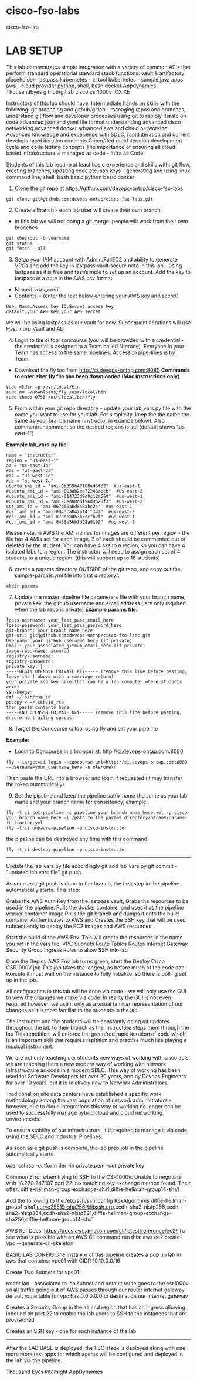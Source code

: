 # cisco-fso-labs
cisco-fso-lab
# LAB SETUP

This lab demonstrates simple integration with a variety of common APIs that perform standard operational standard stack functions:
vault & artifactory placeholder- lastpass
kubernetes - ci tool
kubernetes - sample java apps
aws - cloud provider
python, shell, bash
docker
Appdynamics
ThousandEyes
github/gitlab
cisco csr1000v
IOX XE

Instructors of this lab should have:
Intermediate hands on skills with the following:
git branching and github/gitlab - managing repos and branches, understand git flow and developer processes using git to rapidly iterate on code
advanced json and yaml file format understanding
advanced cisco networking
advanced docker
advanced aws and cloud networking
Advanced knowledge and experience with SDLC, rapid iteration and current develops rapid iteration concepts
Green/Red rapid iteration development cycle and code testing concepts
The importance of ensuring all cloud based infrastructure is managed as code - Infra as Code

Students of this lab require at least basic experience and skills with:
git flow, creating branches, updating code etc.
ssh keys - generating and using
linux command line, shell, bash
basic python
basic docker


1. Clone the git repo at https://github.com/devops-ontap/cisco-fso-labs
```
git clone git@github.com:devops-ontap/cisco-fso-labs.git
```

2. Create a Branch - each lab user will create their own branch
- in this lab we will not doing a git merge. people will work from their own branches
```
git checkout -b yourname
git status
git fetch --all
```

3. Setup your IAM account with Admin/FullEC2 and ability to generate VPCs and add the key in lastpass vault secure note
 In this lab - using lastpass as it is free and fast/simple to set up an account. Add the key to lastpass in a note in the AWS csv format
 - Named: aws_cred
 - Contents = (enter the text below entering your AWS key and secret)
```
User Name,Access key ID,Secret access key
default,your_AWS_Key,your_AWS_secret
```  
we will be using lastpass as our vault for now. Subsequent iterations will use Hashicorp Vault and AD

4. Login to the ci tool concourse (you will be provided with a credential - the credential is assigned to a Team called Nterone).
   Everyone in your Team has access to the same pipelines. Access to pipe-lines is by Team.
- Download the fly too from http://ci.devops-ontap.com:8080
   **Commands to enter after fly file has been downloaded (Mac instructions only)**

```
sudo mkdir -p /usr/local/bin
sudo mv ~/Downloads/fly /usr/local/bin
sudo chmod 0755 /usr/local/bin/fly
```

5. From within your git repo directory - update your lab_vars.py file with the name you want to use for your lab. For simplicity, keep the the name the same as your branch name (instructor in exampe below).  Also comment/uncomment so the desired regions is set (default shows "us-east-1")

**Example lab_vars.py file:** 
```
name = "instructor"
region = "us-east-1"
az = "us-east-1a"
#az = "us-east-2a"
#az = "us-west-1a"
#az = "us-west-2a"
ubuntu_ami_id = "ami-0b359b42108ad6fd2"  #us-east-1
#ubuntu_ami_id = "ami-093ab2ee72248accb"  #us-east-2
#ubuntu_ami_id = "ami-014723d9d9c12a060"  #us-west-1
#ubuntu_ami_id = "ami-0ed08ddf96d9628f3"  #us-west-2
csr_ami_id = "ami-067c66abd840abc24"  #us-east-1
#csr_ami_id = "ami-0d43ca842a14ff342"  #us-east-2
#csr_ami_id = "ami-07dde80b3b3ccfb2f"  #us-west-1
#csr_ami_id = "ami-0453b3bb1d98a0102"  #us-west-2
```
Please note, in AWS the AMI names for images are different per region  - the file has 4 AMIs set for each image.  3 of each should be commented out or deleted by the student.
You can have 4 azs to a region, so you can have 4 isolated labs to a region. The instructor will need to assign each set of 4 students to a unique region.  (this will support up to 16 students)
    

6. create a params directory OUTSIDE of the git repo, and copy out the sample-params.yml file into that directory.\

```mkdir params```
  
7. Update the master pipeline file parameters file with your branch name, private key, the github username and email address ( are only required when the lab repo is private)
**Example params file:**
```
lpass-username: your_last_pass_email_here
lpass-password: your_last_pass_password_here
git-branch: your_branch_name_here 
git-uri: git@github.com:devops-ontap/cisco-fso-labs.git
Username: your_github_username_here (if private)
email: your_associated_github_email_here (if private)
image-repo-name: sconrod
registry-username:
registry-password:
private_key: |
-----BEGIN OPENSSH PRIVATE KEY----- (remove this line before pasting, leave the | above with a carriage return)
your private ssh key here(this can be a lab computer where students work)
ssh-keygen
cat ~/.ssh/rsa_id
pbcopy < ~/.ssh/id_rsa
then paste contents here
-----END OPENSSH PRIVATE KEY----- (remove this line before pasting, ensure no trailing spaces)
```

8. Target the Concourse ci tool using fly and set your pipeline

**Example:**
- Login to Concourse in a browser at: http://ci.devops-ontap.com:8080
```
fly --target=ci login --concourse-url=http://ci.devops-ontap.com:8080 --username=your_username_here -n nterone\n
```
  Then paste the URL into a browser and login if requested (it may transfer the token automatically)


9. Set the pipeline and keep the pipeline suffix name the same as your lab name and your branch name for consistency, example:
```
fly -t ci set-pipeline -c pipeline-your_branch_name_here.yml -p cisco-your_branch_name_here -l /path_to_the params_directory/params/params-instructor.yml
fly -t ci unpause-pipeline -p cisco-instructor
```
the pipeline can be destroyed any time with this command
```
fly -t ci destroy-pipeline -p cisco-instructor
```

----------------------------------------
Update the lab_vars.py file accordingly
git add  lab_vars.py
git commit - "updated lab vars file"
git push

As soon as a git push is done to the branch, the first step in the pipeline
automatically starts. This step:

Grabs the AWS Auth Key from the lastpass vault,
Grabs the resources to be used in the pipeline:
Pulls the docker container and uses it as the pipeline worker container image
Pulls the git branch and dumps it onto the build container
Authenticates to AWS and Creates the SSH key that will be used subsequently to deploy the EC2 images and AWS resources

Start the build of the AWS Env. This will create the resources in the name you set in the vars file:
VPC
Subnets
Route Tables
Routes
Internet Gateway
Security Group
Ingress Rules to allow SSH into lab

Once the Deploy AWS Env job turns green, start the Deploy Cisco CSR1000V job
This job takes the longest, as before much of the code can execute it must wait on the
instance to fully initialize, so there is polling set up in the job.

All configuration in this lab will be done via code - we will only use the GUI to view the changes we make via code. In reality the GUI is not even required
however, we use it only as a visual familiar representation of our changes as it is most familiar to the students in the lab.

The Instructor and the students will be constantly doing git updates throughout the lab to their branch as the Instructure steps them through the lab
This repetition, will enforce the green/red rapid iteration of code which is an important skill that requires repitition and practise much like playing a musical instrument.

We are not only teaching our students new ways of working with cisco apis, we are teaching them a new modern way of working with network infrastructure as code
in a modern SDLC. This way of working has been used for Software Developers for over 20 years, and by Devops Engineers for over 10 years,  but it is relatively new to Network Administrators.

Traditional on site data centers have established a specific work methodology among the vast population of network administrators - however, due to cloud integrations this way of working no longer can be used
to successfully manage hybrid cloud and cloud networking environments.

To ensure stability of our infrastructure, it is required to manage it via code using the SDLC and Industrial Pipelines.

As soon as a git push is complete, the lab prep job in the pipeline automatically starts


openssl rsa -outform der -in private.pem -out private.key


Common Error when trying to SSH to the CSR1000v:
Unable to negotiate with 18.220.247.107 port 22: no matching key exchange method found. Their offer: diffie-hellman-group-exchange-sha1,diffie-hellman-group14-sha1

Add the following to the /etc/ssh/ssh_config
KexAlgorithms diffie-hellman-group1-sha1,curve25519-sha256@libssh.org,ecdh-sha2-nistp256,ecdh-sha2-nistp384,ecdh-sha2-nistp521,diffie-hellman-group-exchange-sha256,diffie-hellman-group14-sha1

AWS Ref Docs:
https://docs.aws.amazon.com/cli/latest/reference/ec2/
To see what is possible with an AWS Cli command run this:
aws ec2 create-vpc --generate-cli-skeleton

BASIC LAB CONFIG
One instance of this pipeline creates a pop up lab in aws that contains:
vpc01 with CIDR 10.10.0.0/16

Create Two Subnets for vpc01:

router
lan - associated to lan subnet and default route goes to the csr1000v so all traffic going out of AWS passes through our router
internet gateway
default route table for vpc has 0.0.0.0/0 to destination our internet gateway

Creates a Security Group in the az and region that has an ingress allowing inbound on port 22
to enable the lab users to SSH to the instances that are provisioned

Creates an SSH key - one for each instance of the lab

---------

After the LAB BASE is deployed, the FSO stack is deployed along with one more more test apps
for which agents will be configured and deployed in the lab via the pipeline.

Thousand Eyes
Intersight
AppDynamics

